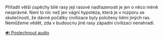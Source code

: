 
Přiřadit větší úspěchy bílé rasy její rasové nadřazenosti je jen o něco méně nesprávné. Není to nic než jen vágní hypotéza, která je v rozporu se skutečností, že dávné počátky civilizace byly položeny lidmi jiných ras. Nemůžeme vědět, zda v budoucnu jiné rasy západní civilizaci nenahradí.

[🔊 Poslechnout audio](/data/7-paragraphs/audio/chapter_26/para_011-Piadit-vt-spchy-bl-rasy-jej-rasov-nada.mp3)
